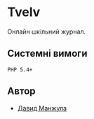 # Tvelv
Онлайн шкільний журнал.

## Системні вимоги
```
PHP 5.4+
```

## Автор

 * [Давид Манжула](http://blastorq.pp.ua/about)
